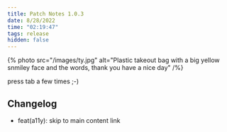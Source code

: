 ```yaml
---
title: Patch Notes 1.0.3
date: 8/28/2022
time: "02:19:47"
tags: release
hidden: false
---
```


{% photo src="/images/ty.jpg" alt="Plastic takeout bag with a big yellow snmiley face and the words, thank you have a nice day" /%}

press tab a few times ;-)

## Changelog

- feat(a11y): skip to main content link
